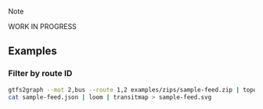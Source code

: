 > [!NOTE]
> WORK IN PROGRESS

## Examples

### Filter by route ID

```bash
gtfs2graph --mot 2,bus --route 1,2 examples/zips/sample-feed.zip | topo > sample-feed.json
cat sample-feed.json | loom | transitmap > sample-feed.svg
```
